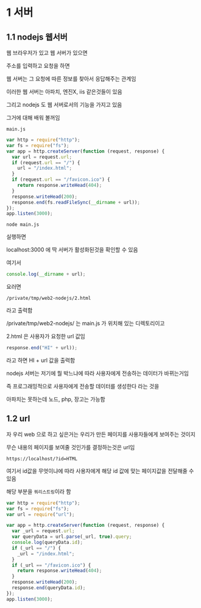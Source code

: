 # 1 서버

## 1.1 nodejs 웹서버

웹 브라우저가 있고 웹 서버가 있으면

주소를 입력하고 요청을 하면

웹 서버는 그 요청에 따른 정보를 찾아서 응답해주는 관계임

이러한 웹 서버는 아파치, 엔진X, iis 같은것들이 있음

그리고 nodejs 도 웹 서버로서의 기능을 가지고 있음

그거에 대해 배워 볼꺼임

`main.js`

```js
var http = require("http");
var fs = require("fs");
var app = http.createServer(function (request, response) {
  var url = request.url;
  if (request.url == "/") {
    url = "/index.html";
  }
  if (request.url == "/favicon.ico") {
    return response.writeHead(404);
  }
  response.writeHead(200);
  response.end(fs.readFileSync(__dirname + url));
});
app.listen(3000);
```

```
node main.js
```

실행하면

localhost:3000 에 딱 서버가 활성화된것을 확인할 수 있음

여기서

```js
console.log(__dirname + url);
```

요러면

`/private/tmp/web2-nodejs/2.html`

라고 출력함

/private/tmp/web2-nodejs/ 는 main.js 가 위치해 있는 디렉토리이고

2.html 은 사용자가 요청한 url 값임

```js
response.end("HI" + url));
```

라고 하면 HI + url 값을 출력함

nodejs 서버는 저기에 뭘 박느냐에 따라 사용자에게 전송하는 데이터가 바뀌는거임

즉 프로그래밍적으로 사용자에게 전송할 데이터를 생성한다 라는 것을

아파치는 못하는데 노드, php, 장고는 가능함

## 1.2 url

자 우리 web 으로 하고 싶은거는 우리가 만든 페이지를 사용자들에게 보여주는 것이지

무슨 내용의 페이지를 보여줄 것인가를 결정하는것은 url임

```
https://localhost/?id=HTML
```

여기서 id값을 무엇이냐에 따라 사용자에게 해당 id 값에 맞는 페이지값을 전달해줄 수 있음

해당 부분을 `쿼리스트링`이라 함

```js
var http = require("http");
var fs = require("fs");
var url = require("url");

var app = http.createServer(function (request, response) {
  var _url = request.url;
  var queryData = url.parse(_url, true).query;
  console.log(queryData.id);
  if (_url == "/") {
    _url = "/index.html";
  }
  if (_url == "/favicon.ico") {
    return response.writeHead(404);
  }
  response.writeHead(200);
  response.end(queryData.id);
});
app.listen(3000);
```
